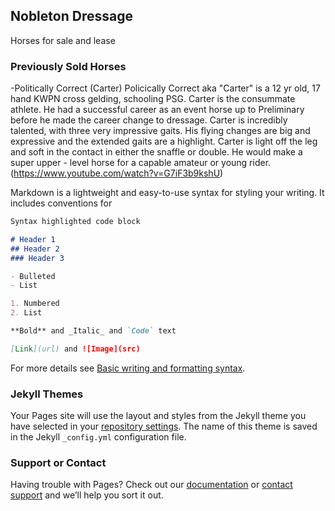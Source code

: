 ## Nobleton Dressage

Horses for sale and lease

### Previously Sold Horses

-Politically Correct (Carter)
  Policically Correct aka "Carter" is a 12 yr old, 17 hand KWPN cross gelding, schooling PSG. Carter is the consummate athlete. He had a successful career as   an event horse up to Preliminary before he made the career change to dressage. Carter is incredibly talented, with three very impressive gaits. His flying   changes are big and expressive and the extended gaits are a highlight. Carter is light off the leg and soft in the contact in either the snaffle or           double. He would make a super upper - level horse for a capable amateur or young rider. (https://www.youtube.com/watch?v=G7iF3b9kshU)


Markdown is a lightweight and easy-to-use syntax for styling your writing. It includes conventions for

```markdown
Syntax highlighted code block

# Header 1
## Header 2
### Header 3

- Bulleted
- List

1. Numbered
2. List

**Bold** and _Italic_ and `Code` text

[Link](url) and ![Image](src)
```

For more details see [Basic writing and formatting syntax](https://docs.github.com/en/github/writing-on-github/getting-started-with-writing-and-formatting-on-github/basic-writing-and-formatting-syntax).

### Jekyll Themes

Your Pages site will use the layout and styles from the Jekyll theme you have selected in your [repository settings](https://github.com/nobletondressage/github.io/settings/pages). The name of this theme is saved in the Jekyll `_config.yml` configuration file.

### Support or Contact

Having trouble with Pages? Check out our [documentation](https://docs.github.com/categories/github-pages-basics/) or [contact support](https://support.github.com/contact) and we’ll help you sort it out.
